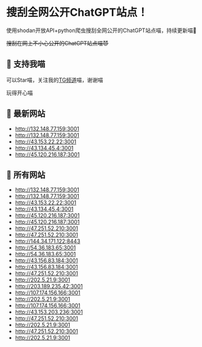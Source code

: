 # 搜刮全网公开ChatGPT站点！

使用shodan开放API+python爬虫搜刮全网公开的ChatGPT站点喵，持续更新喵🥳

~~搜刮在网上不小心公开的ChatGPT站点喵😈~~

## 🚀 支持我喵

可以Star喵，关注我的[TG频道](https://t.me/puddin_share)喵，谢谢喵

玩得开心喵

## 📖 最新网站

- http://132.148.77.159:3001
- http://132.148.77.159:3001
- http://43.153.22.22:3001
- http://43.134.45.4:3001
- http://45.120.216.187:3001


## 📖 所有网站

- http://132.148.77.159:3001
- http://132.148.77.159:3001
- http://43.153.22.22:3001
- http://43.134.45.4:3001
- http://45.120.216.187:3001
- http://45.120.216.187:3001
- http://47.251.52.210:3001
- http://47.251.52.210:3001
- http://144.34.171.122:8443
- http://54.36.183.65:3001
- http://54.36.183.65:3001
- http://43.156.83.184:3001
- http://43.156.83.184:3001
- http://47.251.52.210:3001
- http://202.5.21.9:3001
- http://203.189.235.42:3001
- http://107.174.156.166:3001
- http://202.5.21.9:3001
- http://107.174.156.166:3001
- http://43.153.203.236:3001
- http://47.251.52.210:3001
- http://202.5.21.9:3001
- http://47.251.52.210:3001
- http://202.5.21.9:3001



